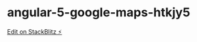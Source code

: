 # angular-5-google-maps-htkjy5

[Edit on StackBlitz ⚡️](https://stackblitz.com/edit/angular-5-google-maps-htkjy5)